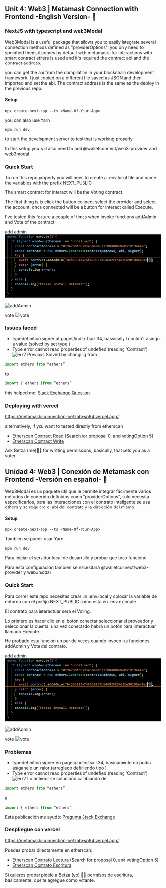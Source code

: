 ## Unit 4: Web3 | Metamask Connection with Frontend -English Version- 🚀

### NextJS with typescript and web3Modal

Web3Modal is a useful package that allows you to easily integrate several connection methods defined as "providerOptions", you only need to specified them, it comes by default with metamask. for interactions with smart contract ethers is used and it's required the contract abi and the contract address.

you can get the abi from the compilation in your blockchain development framework. I just copied on a different file saved as JSON and then imported and set the abi. The contract address is the same as the deploy in the previous repo. 


#### Setup

```
npx create-next-app --ts <Name-Of-Your-App>
```

you can also use Yarn

```
npm run dev
```

to start the development server to test that is working properly

to this setup you will also need to add @walletconnect/web3-provider and web3modal

### Quick Start

To run this repo properly you will need to create a .env.local file and name the variables with the prefix NEXT_PUBLIC

The smart contract for interact will be the Voting contract.

The first thing is to click the button connect select the provider and select the account, once connected will be a button for interact called Execute. 

I've tested this feature a couple of times when invoke functions addAdmin and Vote of the contract 

add admin
![AddadminCode](https://github.com/zircon-tech/metamask-connection-Betzabesp94/blob/main/media/addadmincode.PNG?raw=true)

![addAdmin](https://github.com/zircon-tech/metamask-connection-Betzabesp94/blob/blob/main/media/addadmin.PNG?raw=true)

vote 
![vote](https://github.com/zircon-tech/metamask-connection-Betzabesp94/blob/blob/main/media/vote.PNG?raw=true)

### Issues faced
- typedefinition signer at pages/index.tsx l.34, bassically I couldn't asingn a value (solved by set type <any>) 
- Type error cannot read properties of undefied (reading 'Contract')
![err2](https://github.com/zircon-tech/metamask-connection-Betzabesp94/blob/blob/main/media/err2.JPG?raw=true)
Previous Solved by changing from 
```typescript
import ethers from “ethers” 
```
to 
```typescript
import { ethers }from “ethers” 
```

this helped me: [Stack Exchange Question](https://ethereum.stackexchange.com/questions/119669/getting-typeerror-cannot-read-properties-of-undefined-reading-arrayify-wh) 


### Deploying with vercel

https://metamask-connection-betzabesp94.vercel.app/

alternatively, if you want to tested directly from etherscan 
- [Etherscan Contract Read](https://kovan.etherscan.io/address/0x947D0f6E593e30e0eE27f8D4BB6d4805fd1964e6#readContract) (Search for proposal 0, and votingOption 5)
- [Etherscan Contract Write](https://kovan.etherscan.io/address/0x947D0f6E593e30e0eE27f8D4BB6d4805fd1964e6#writeContract)

Ask Betza (me)🙆‍♀️ for writting permissions, basically, that sets you as a voter. 


## Unidad 4: Web3 | Conexión de Metamask con Frontend -Versión en español- 🚀

Web3Modal es un paquete útil que le permite integrar fácilmente varios métodos de conexión definidos como "providerOptions", solo necesita especificarlos, para las interacciones con el contrato inteligente se usa ethers y se requiere el abi del contrato y la dirección del mismo.

#### Setup

```
npx create-next-app --ts <Name-Of-Your-App>
```

Tambien se puede usar Yarn

```
npm run dev
```

Para iniciar el servidor local de desarrollo y probar que todo funcione

Para esta configuracion tambien se necesitará @walletconnect/web3-provider y web3modal

### Quick Start

Para correr este repo necesitas crear un .env.local y colocar la variable de entorno con el prefijo NEXT_PUBLIC como esta en .env.example

El contrato para interactuar sera el Voting.

Lo primero es hacer clic en el botón conectar seleccionar el proveedor y seleccionar la cuenta, una vez conectado habrá un botón para interactuar llamado Execute.

He probado esta función un par de veces cuando invoco las funciones addAdmin y Vote del contrato.

add admin
![AddadminCode](https://github.com/zircon-tech/metamask-connection-Betzabesp94/blob/main/media/addadmincode.PNG?raw=true)

![addAdmin](https://github.com/zircon-tech/metamask-connection-Betzabesp94/blob/blob/main/media/addadmin.PNG?raw=true)

vote 
![vote](https://github.com/zircon-tech/metamask-connection-Betzabesp94/blob/blob/main/media/vote.PNG?raw=true)

### Problemas
- typedefinition signer en pages/index.tsx l.34, basicamente no podía asiganele un valor (arreglado definiendo tipo  <any>) 
- Type error cannot read properties of undefied (reading 'Contract')
![err2](https://github.com/zircon-tech/metamask-connection-Betzabesp94/blob/blob/main/media/err2.JPG?raw=true)
Lo anterior se solucionó cambiando de 
```typescript
import ethers from “ethers” 
```
a 
```typescript
import { ethers }from “ethers” 
```

Esta publicación me ayudó: [Pregunta Stack Exchange](https://ethereum.stackexchange.com/questions/119669/getting-typeerror-cannot-read-properties-of-undefined-reading-arrayify-wh) 


### Despliegue con vercel
https://metamask-connection-betzabesp94.vercel.app/

Puedes probar directamente en etherscan: 
- [Etherscan Contrato Lectura ](https://kovan.etherscan.io/address/0x947D0f6E593e30e0eE27f8D4BB6d4805fd1964e6#readContract) (Search for proposal 0, and votingOption 5)
- [Etherscan Contrato Escritura](https://kovan.etherscan.io/address/0x947D0f6E593e30e0eE27f8D4BB6d4805fd1964e6#writeContract)

Si quieres probar pidele a Betza (yo) 🙆‍♀️ permisos de escritura, basicamente, que te agregue como votante. 



